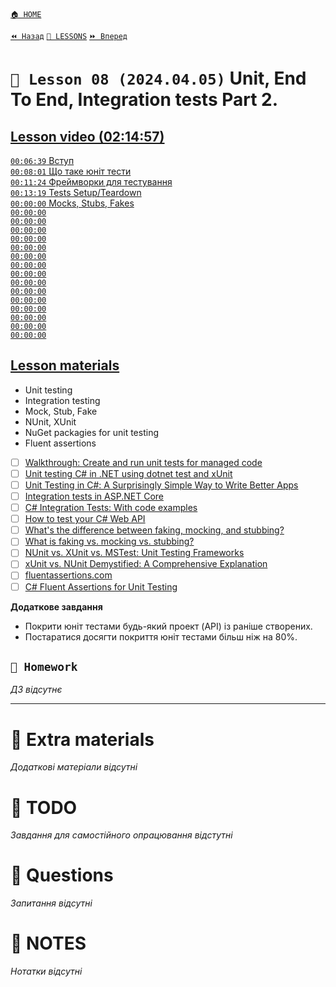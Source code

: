 ﻿[`🏠 HOME`](../../../README.md)  

[`⏪ Назад`](../07/README.md)  [`📗 LESSONS`](../../README.md)  [`⏩ Вперед`](../09/README.md)

# `📗 Lesson 08 (2024.04.05)` Unit, End To End, Integration tests Part 2.

## [Lesson video (02:14:57)](https://youtu.be/YumH33U2sZs)

[`00:06:39` Вступ](https://youtu.be/YumH33U2sZs?t=399)  
[`00:08:01` Що таке юніт тести](https://youtu.be/YumH33U2sZs?t=481)  
[`00:11:24` Фреймворки для тестування](https://youtu.be/YumH33U2sZs?t=684)  
[`00:13:19` Tests Setup/Teardown](https://youtu.be/YumH33U2sZs?t=799)  
[`00:00:00` Mocks, Stubs, Fakes](https://youtu.be/YumH33U2sZs?t=919)  
[`00:00:00` ]()  
[`00:00:00` ]()  
[`00:00:00` ]()  
[`00:00:00` ]()  
[`00:00:00` ]()  
[`00:00:00` ]()  
[`00:00:00` ]()  
[`00:00:00` ]()  
[`00:00:00` ]()  
[`00:00:00` ]()  
[`00:00:00` ]()  
[`00:00:00` ]()  
[`00:00:00` ]()  
[`00:00:00` ]()  
[`00:00:00` ]()  

## [Lesson materials](https://lms.ithillel.ua/groups/65a65fe34c3a2d3372eef8ea/lessons/65a65fe44c3a2d3372eef972)

- Unit testing
- Integration testing
- Mock, Stub, Fake
- NUnit, XUnit
- NuGet packagies for unit testing
- Fluent assertions

- [ ] [Walkthrough: Create and run unit tests for managed code](https://learn.microsoft.com/en-us/visualstudio/test/walkthrough-creating-and-running-unit-tests-for-managed-code?view=vs-2022)
- [ ] [Unit testing C# in .NET using dotnet test and xUnit](https://learn.microsoft.com/en-us/dotnet/core/testing/unit-testing-with-dotnet-test)
- [ ] [Unit Testing in C#: A Surprisingly Simple Way to Write Better Apps](https://methodpoet.com/unit-testing-in-c/)
- [ ] [Integration tests in ASP.NET Core](https://learn.microsoft.com/en-us/aspnet/core/test/integration-tests?view=aspnetcore-7.0)
- [ ] [C# Integration Tests: With code examples](https://medium.com/@samuilovas/c-integration-tests-with-code-examples-505c9baaa02f)
- [ ] [How to test your C# Web API](https://timdeschryver.dev/blog/how-to-test-your-csharp-web-api)
- [ ] [What's the difference between faking, mocking, and stubbing?](https://stackoverflow.com/questions/346372/whats-the-difference-between-faking-mocking-and-stubbing)
- [ ] [What is faking vs. mocking vs. stubbing?](https://www.educative.io/answers/what-is-faking-vs-mocking-vs-stubbing)
- [ ] [NUnit vs. XUnit vs. MSTest: Unit Testing Frameworks](https://www.lambdatest.com/blog/nunit-vs-xunit-vs-mstest/)
- [ ] [xUnit vs. NUnit Demystified: A Comprehensive Explanation](https://www.testim.io/blog/xunit-vs-nunit/)
- [ ] [fluentassertions.com](https://fluentassertions.com/introduction)
- [ ] [C# Fluent Assertions for Unit Testing](https://www.bytehide.com/blog/fluent-assertions-csharp)

**Додаткове завдання**
- Покрити юніт тестами будь-який проект (API) із раніше створених.
- Постаратися досягти покриття юніт тестами більш ніж на 80%.

## `📕 Homework`
*ДЗ відсутнє*

---

# 📘 Extra materials

*Додаткові матеріали відсутні*

# 📘 TODO
*Завдання для самостійного опрацювання відстутні*

# 📘 Questions
*Запитання відсутні*

# 📘 NOTES
*Нотатки відсутні*